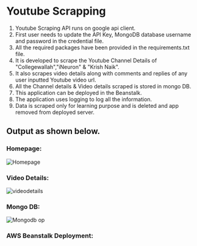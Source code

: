 # Youtube Scrapping

1. Youtube Scraping API runs on google api client.
2. First user needs to update the API Key, MongoDB database username and password in the credential file.
3. All the required packages have been provided in the requirements.txt file. 
4. It is developed to scrape the Youtube Channel Details of "Collegewallah","iNeuron" & "Krish Naik". 
5. It also scrapes video details along with comments and replies of any user inputted Youtube video url.
6. All the Channel details  & Video details scraped is stored in mongo DB.
7. This application can be deployed in the Beanstalk.
8. The application uses logging to log all the information.
9. Data is scraped only for learning purpose and is deleted and app removed from deployed server.

## Output as shown below.

### Homepage:

![Homepage](https://github.com/binay94/yt_scrap/assets/116953493/0de7223e-2d8b-43b9-a99e-a320c4f57e1a)

### Video Details:

![videodetails](https://github.com/binay94/yt_scrap/assets/116953493/723f0d85-ca20-4832-a122-546479f5cfc1)

### Mongo DB:

![Mongodb op](https://github.com/binay94/yt_scrap/assets/116953493/3cfdf533-66f1-464c-a2c5-ff3c7f1d7d01)

### AWS Beanstalk Deployment:

